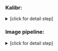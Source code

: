 ### Kalibr:

<details><summary>[click for detail step]</summary>

+ Install ROS dependency
```
sudo apt-get install ros-noetic-vision-opencv
sudo apt-get install ros-noetic-image-transport-plugins
sudo apt-get install ros-noetic-cmake-modules
```

+ Install dependency
```
sudo apt-get install python3-setuptools
sudo apt-get install python3-rosinstall
sudo apt-get install ipython
sudo apt-get install libeigen3-dev
sudo apt-get install libboost-all-dev
sudo apt-get install doxygen
sudo apt-get install libopencv-dev
sudo apt-get install python3-software-properties
sudo apt-get install software-properties-common
sudo apt-get install libpoco-dev
sudo apt-get install python3-matplotlib
sudo apt-get install python3-numpy
sudo apt-get install python-numpy
sudo apt-get install python3-scipy
sudo apt-get install python3-git
sudo apt-get install python3-pip
sudo apt-get install python3-pyx
sudo apt-get install libtbb-dev
sudo apt-get install libblas-dev
sudo apt-get install liblapack-dev
sudo apt-get install python3-catkin-tools
sudo apt-get install libv4l-dev
pip3 install python-igraph --upgrade
pip3 install pyx
pip3 install attrdict
pip3 install -U wxPython # it will wait a long time
```

+ Build kalibr with ROS
```
cd ~/catkin_ws/src
git clone https://github.com/ethz-asl/kalibr.git
cd ../
catkin_make
source ~/catkin_ws/devel/setup.bash
```

+ Create own aprilgrid
```
cd ~/catkin_ws/src/oakd_development/oakd_lite/camera_calibration/kalibr/aslam_offline_calibration/kalibr/python
python3 kalibr_create_target_pdf --type apriltag --nx [column_number] --ny [row_number] --tsize [target_width_size] --tspace [target_spacing_percent]
python3 kalibr_create_target_pdf --type apriltag --nx 6 --ny 6 --tsize 0.022 --tspace 0.3
```

+ Create own checkerboard
```
cd ~/catkin_ws/src/oakd_development/oakd_lite/camera_calibration/kalibr/aslam_offline_calibration/kalibr/python
python3 kalibr_create_target_pdf --type checkerboard --nx [column_number] --ny [row_number] --tsize [target_width_size] --tspace [target_spacing_percent]
python3 kalibr_create_target_pdf --type checkerboard --nx 8 --ny 6 --csx 0.025 --csy 0.025
```

+ Prepare ROS bag

```
roscore
python3 oakd_node.py
rosbag record /oakd_lite/left/image_rect /oakd_lite/right/image_rect
```

+ Get the camera parameters
```
python3 kalibr_calibrate_cameras --bag ./left_right.bag --topics /oakd_lite/left/image_rect /oakd_lite/right/image_rect --models pinhole-radtan pinhole-radtan --target ./april.yaml
```

---

</details>

### Image pipeline:

<details><summary>[click for detail step]</summary>

+ Install ROS dependency
```
sudo apt install ros-noetic-image-pipeline
sudo apt install ros-noetic-camera-calibration
```

+ Mono camera calibration
```
roscore
python3 oakd_node.py
rosrun camera_calibration cameracalibrator.py --size 8x6 --square 0.025 image:=/oakd_lite/rgb/image camera:=/oakd_lite/rgb/camera_info --no-service-check
```

---

</details>

